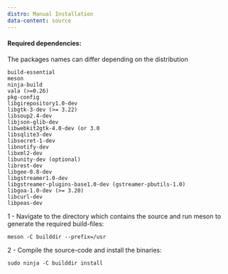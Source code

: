 ```yaml
---
distro: Manual Installation
data-content: source
---
```


#### Required dependencies:

The packages names can differ depending on the distribution
```
build-essential
meson
ninja-build
vala (>=0.26)
pkg-config
libgirepository1.0-dev
libgtk-3-dev (>= 3.22)
libsoup2.4-dev
libjson-glib-dev
libwebkit2gtk-4.0-dev (or 3.0
libsqlite3-dev
libsecret-1-dev
libnotify-dev
libxml2-dev
libunity-dev (optional)
librest-dev
libgee-0.8-dev
libgstreamer1.0-dev
libgstreamer-plugins-base1.0-dev (gstreamer-pbutils-1.0)
libgoa-1.0-dev (>= 3.20)
libcurl-dev
libpeas-dev
```


1 - Navigate to the directory which contains the source and run meson to generate the required build-files:
```
meson -C builddir --prefix=/usr
```
2 - Compile the source-code and install the binaries:
```
sudo ninja -C builddir install
```